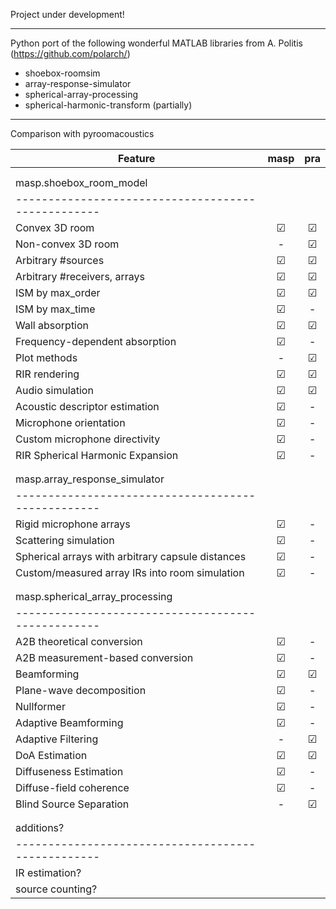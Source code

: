 Project under development!
__________________

Python port of the following wonderful MATLAB libraries from A. Politis (https://github.com/polarch/)

- shoebox-roomsim
- array-response-simulator
- spherical-array-processing
- spherical-harmonic-transform (partially)



__________________
Comparison with pyroomacoustics


| Feature 	                                        | masp | pra |	
|---	                                            |:---: |:---:|
|                                                   |      |  	 | 
|                                                   |      |  	 | 
| masp.shoebox_room_model                           |      |  	 | 
| --------------------------------------------------|      |  	 | 
| Convex 3D room 	                                | ☑    | ☑ 	 | 
| Non-convex 3D room                                | -    | ☑ 	 | 
| Arbitrary #sources                                | ☑    | ☑ 	 | 
| Arbitrary #receivers, arrays                      | ☑    | ☑ 	 | 
| ISM by max_order                                  | ☑    | ☑ 	 | 
| ISM by max_time                                   | ☑    | - 	 | 
| Wall absorption                                   | ☑    | ☑ 	 | 
| Frequency-dependent absorption                    | ☑    | - 	 | 
| Plot methods                                      | -    | ☑ 	 | 
| RIR rendering                                     | ☑    | ☑ 	 | 
| Audio simulation                                  | ☑    | ☑ 	 | 
| Acoustic descriptor estimation                    | ☑    | - 	 | 
| Microphone orientation                            | ☑    | - 	 | 
| Custom microphone directivity                     | ☑    | - 	 | 
| RIR Spherical Harmonic Expansion                  | ☑    | - 	 | 
|                                                   |      |  	 | 
|                                                   |      |  	 | 
| masp.array_response_simulator                     |      |  	 | 
| --------------------------------------------------|      |  	 | 
| Rigid microphone arrays                           | ☑    | - 	 | 
| Scattering simulation                             | ☑    | - 	 | 
| Spherical arrays with arbitrary capsule distances | ☑    | - 	 | 
| Custom/measured array IRs into room simulation    | ☑    | - 	 | 
|                                                   |      |  	 | 
|                                                   |      |  	 | 
| masp.spherical_array_processing                   |      |  	 | 
| --------------------------------------------------|      |  	 | 
| A2B theoretical conversion                        | ☑    | - 	 | 
| A2B measurement-based conversion                  | ☑    | - 	 | 
| Beamforming                                       | ☑    | ☑ 	 | 
| Plane-wave decomposition                          | ☑    | - 	 | 
| Nullformer                                        | ☑    | - 	 | 
| Adaptive Beamforming                              | ☑    | - 	 | 
| Adaptive Filtering                                | -    | ☑ 	 | 
| DoA Estimation                                    | ☑    | ☑ 	 | 
| Diffuseness Estimation                            | ☑    | - 	 | 
| Diffuse-field coherence                           | ☑    | - 	 | 
| Blind Source Separation                           | -    | ☑ 	 | 
|                                                   |      |  	 | 
|                                                   |      |  	 | 
| additions?                                        |      |  	 | 
| --------------------------------------------------|      |  	 | 
| IR estimation?                                    |      |  	 | 
| source counting?                                  |      |  	 | 